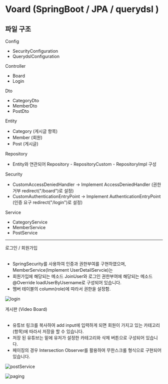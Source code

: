 # Voard (SpringBoot / JPA / querydsl )

파일 구조 
----------------------------------------------------------------------------------------
Config
 - SecurityConfiguration
 - QuerydslConfiguration
 
Controller
 - Board
 - Login
 
Dto
 - CategoryDto
 - MemberDto
 - PostDto

Entity
 - Category (게시글 항목)
 - Member (회원)
 - Post (게시글)
 
Repository
 * Entity와 연관되어 Repository - RepositoryCustom - RepositoryImpl 구성
 
Security 
 - CustomAccessDeniedHandler -> Implement AccessDeniedHandler (권한 거부 redirect("/board")로 설정)
 - CustomAuthenticationEntryPoint -> Implement AuthenticationEntryPoint (인증 요구 redirect("/login")로 설정)

Service 
 - CategoryService
 - MemberService
 - PostService
----------------------------------------------------------------------------------------------

로그인 / 회원가입
<br><br>
 - SpringSecurity를 사용하여 인증과 권한부여를 구현하였으며, MemberService(Implement UserDetailServcie)는
 - 회원가입에 해당되는 메소드 JoinUser와 로그인 권한부여에 해당되는 메소드 @Override loadUserByUsername로 구성되어 있습니다.
 - 멤버 테이블의 column(role)에 따라서 권한을 설정함.

![login](https://user-images.githubusercontent.com/82531576/182930246-d7fcc2bf-d615-46a8-80a1-af77023251d6.PNG)

게시판 (Video Board)
<br><br>
 - 유튜브 링크를 복사하여 add input에 입력하게 되면 회원이 가지고 있는 카테고리(항목)에 따라서 저장을 할 수 있습니다.
 - 저장 된 유튜브는 밑에 유저가 설정한 카테고리와 삭제 버튼으로 구성되어 있습니다.
 - 페이징의 경우 Intersection Observer를 활용하여 무한스크롤 형식으로 구현되어 있습니다.

![postService](https://user-images.githubusercontent.com/82531576/182931732-3fb7a6fb-ecd0-4569-aadd-c9db45601f94.PNG)

![paging](https://user-images.githubusercontent.com/82531576/182931756-381e0288-555e-46b4-9392-8b27b70d4393.PNG)








